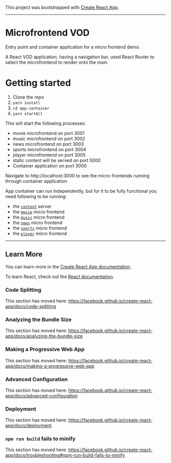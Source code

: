 This project was bootstrapped with [Create React App](https://github.com/facebook/create-react-app).

----------------------------------------------------------------------------------------------------
# Microfrontend VOD 

Entry point and container application for a micro frontend demo.

A React VOD application, having a navigation bar, used React Router to select the microfrontend to render onto the main.

# Getting started

1. Clone the repo
2. `yarn install`
3. `cd app-container`
4. `yarn startAll`

This will start the following processes:
- movie microfrontend on port 3001
- music microfrontend on port 3002
- news microfrontend on port 3003
- sports microfrontend on port 3004
- player microfrontend on port 3005
- static content will be served on port 5000
- Container application on port 3000

Navigate to http://localhost:3000 to see the micro-frontends running through container application

App container can run independently, but for it to be fully functional you need following to be running:
- the [`content`](https://github.com/ERS-HCL/micro-frontend/tree/master/content) server
- the [`movie`](https://github.com/ERS-HCL/micro-frontend/tree/master/movie/) micro frontend
- the [`music`](https://github.com/ERS-HCL/micro-frontend/tree/master/music/) micro frontend
- the [`news`](https://github.com/ERS-HCL/micro-frontend/tree/master/news/) micro frontend
- the [`sports`](https://github.com/ERS-HCL/micro-frontend/tree/master/sports/) micro frontend
- the [`player`](https://github.com/ERS-HCL/micro-frontend/tree/master/player/) micro frontend
-----------------------------------------------------------------------------------------------------

## Learn More

You can learn more in the [Create React App documentation](https://facebook.github.io/create-react-app/docs/getting-started).

To learn React, check out the [React documentation](https://reactjs.org/).

### Code Splitting

This section has moved here: https://facebook.github.io/create-react-app/docs/code-splitting

### Analyzing the Bundle Size

This section has moved here: https://facebook.github.io/create-react-app/docs/analyzing-the-bundle-size

### Making a Progressive Web App

This section has moved here: https://facebook.github.io/create-react-app/docs/making-a-progressive-web-app

### Advanced Configuration

This section has moved here: https://facebook.github.io/create-react-app/docs/advanced-configuration

### Deployment

This section has moved here: https://facebook.github.io/create-react-app/docs/deployment

### `npm run build` fails to minify

This section has moved here: https://facebook.github.io/create-react-app/docs/troubleshooting#npm-run-build-fails-to-minify